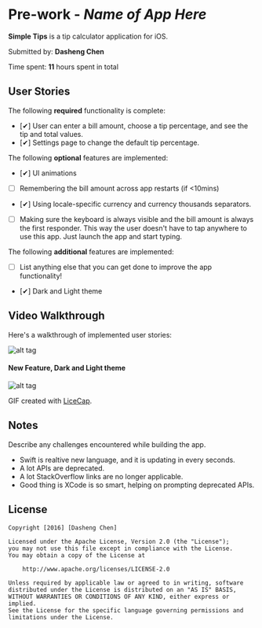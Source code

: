 # Pre-work - *Name of App Here*

**Simple Tips** is a tip calculator application for iOS.

Submitted by: **Dasheng Chen**

Time spent: **11** hours spent in total

## User Stories

The following **required** functionality is complete:

* [✔] User can enter a bill amount, choose a tip percentage, and see the tip and total values.
* [✔] Settings page to change the default tip percentage.

The following **optional** features are implemented:
* [✔] UI animations
* [ ] Remembering the bill amount across app restarts (if <10mins)
* [✔] Using locale-specific currency and currency thousands separators.
* [ ] Making sure the keyboard is always visible and the bill amount is always the first responder. This way the user doesn't have to tap anywhere to use this app. Just launch the app and start typing.

The following **additional** features are implemented:

- [ ] List anything else that you can get done to improve the app functionality!
- [✔] Dark and Light theme

## Video Walkthrough 

Here's a walkthrough of implemented user stories:

![alt tag](/../master/simple_tips.gif?raw=true)

#### New Feature, Dark and Light theme
![alt tag](/../master/simple_tips.gif?raw=true)

GIF created with [LiceCap](http://www.cockos.com/licecap/).

## Notes

Describe any challenges encountered while building the app.

- Swift is realtive new language, and it is updating in every seconds.
- A lot APIs are deprecated.
- A lot StackOverflow links are no longer applicable.
- Good thing is XCode is so smart, helping on prompting deprecated APIs.

## License

    Copyright [2016] [Dasheng Chen]

    Licensed under the Apache License, Version 2.0 (the "License");
    you may not use this file except in compliance with the License.
    You may obtain a copy of the License at

        http://www.apache.org/licenses/LICENSE-2.0

    Unless required by applicable law or agreed to in writing, software
    distributed under the License is distributed on an "AS IS" BASIS,
    WITHOUT WARRANTIES OR CONDITIONS OF ANY KIND, either express or implied.
    See the License for the specific language governing permissions and
    limitations under the License.
